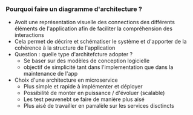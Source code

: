 ### Pourquoi faire un diagramme d'architecture ? 
+ Avoit une représentation visuelle des connections des différents éléments de l'application afin de faciliter la compréhension des interactions 
+ Cela permet de décrire et schématiser le système et d'apporter de la cohérence à la structure de l'application 
+ Question : quelle type d'architefcture adopter ? 
    - Se baser sur des modèles de conception logicielle 
    - objectif de simplicité tant dans l'implementation que dans la maintenance de l'app
+ Choix d'une architecture en microservice
    - Plus simple et rapide à implémenter et déployer
    - Possibilité de monter en puissance / d'évoluer (scalable)
    - Les test peuvenebt se faire de manière plus aisé
    - Plus aisé de travailler en parralèle sur les services disctincts
    